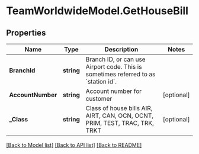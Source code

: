 # TeamWorldwideModel.GetHouseBill
## Properties

Name | Type | Description | Notes
------------ | ------------- | ------------- | -------------
**BranchId** | **string** | Branch ID, or can use Airport code.  This is sometimes referred to as &#x60;station id&#x60;. | 
**AccountNumber** | **string** | Account number for customer | [optional] 
**_Class** | **string** | Class of house bills          AIR,          AIRT,          CAN,          OCN,          OCNT,          PRIM,          TEST,          TRAC,          TRK,          TRKT       | [optional] 

[[Back to Model list]](../README.md#documentation-for-models) [[Back to API list]](../README.md#documentation-for-api-endpoints) [[Back to README]](../README.md)


